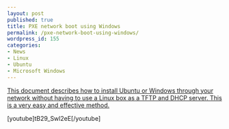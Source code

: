 ```yaml
---
layout: post
published: true
title: PXE network boot using Windows
permalink: /pxe-network-boot-using-windows/
wordpress_id: 155
categories:
- News
- Linux
- Ubuntu
- Microsoft Windows
---
```

<a href="http://winner.windowsdream.com/winner/doc/pxe.html">This document describes how to install Ubuntu or Windows through your network without having to use a Linux box as a TFTP and DHCP server. This is a very easy and effective method.
</a>

[youtube]tB29_Swl2eE[/youtube]




